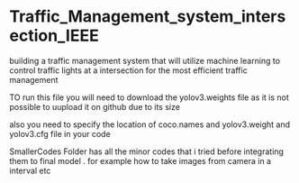 # Traffic_Management_system_intersection_IEEE
building a traffic management system that will utilize machine learning to control traffic lights at a intersection for the most efficient traffic management

TO run this file you will need to download the yolov3.weights file as it is not possible to uupload it on github due to its size

also you need to specify the location of coco.names and yolov3.weight and yolov3.cfg file in your code


SmallerCodes Folder has all the minor codes that i tried before integrating them to final model .
 for example how to take images from camera in a interval etc
